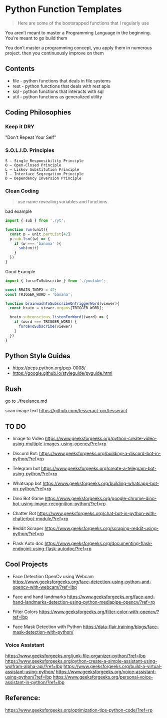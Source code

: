 # Python Function Templates
> Here are some of the bootsrapped functions that I regularly use

You aren’t meant to master a Programming Language in the beginning.
You’re meant to go build them 

You don’t master a programming concept, 
you apply them in numerous project.
then you continuously improve on them

## Contents

- file - python functions that deals in file systems
- rest - python functions that deals with rest apis
- sql - python functions that interacts with sql
- util - python functions as generalized utility 

## Coding Philosophies

### Keep it DRY
"Don't Repeat Your Self"

### S.O.L.I.D. Principles
```
S – Single Responsibility Principle
O – Open-Closed Principle
L – Liskov Substitution Principle
I – Interface Segregation Principle
D – Dependency Inversion Principle
```

### Clean Coding 
> use name revealing variables and functions.  

bad example
```js
import { sub } from './yt';

function run(unit){
  const p = unit.partList[42]
  p.sub.lsn((w) => {
    if (w === 'banana' ){
      sub(unit)
    }
  })
}
```

Good Example
```js
import { forceToSubscribe } from './youtube';

const BRAIN_INDEX = 42;
const TRIGGER_WORD = 'banana';

function brainwashToSubscribeOnTriggerWord(viewer){
  const brain = viewer.organs[TRIGGER_WORD];

  brain.subconscious.listenForWord((word) => {
    if (word === TRIGGER_WORD) {
      forceToSubscribe(viewer)
    }
  })
}
```

## Python Style Guides

- https://peps.python.org/pep-0008/
- https://google.github.io/styleguide/pyguide.html

## Rush 

go to ./freelance.md 

scan image text 
https://github.com/tesseract-ocr/tesseract

## TO DO 
- Image to Video 
https://www.geeksforgeeks.org/python-create-video-using-multiple-images-using-opencv/?ref=rp

- Discord Bot: 
https://www.geeksforgeeks.org/building-a-discord-bot-in-python/?ref=rp

- Telegram bot
https://www.geeksforgeeks.org/create-a-telegram-bot-using-python/?ref=rp

- Whatsapp bot 
https://www.geeksforgeeks.org/building-whatsapp-bot-on-python/?ref=rp

- Dino Bot Game
https://www.geeksforgeeks.org/google-chrome-dino-bot-using-image-recognition-python/?ref=rp

- Chatter Bot 
https://www.geeksforgeeks.org/chat-bot-in-python-with-chatterbot-module/?ref=rp 

- Reddit Scraper 
https://www.geeksforgeeks.org/scraping-reddit-using-python/?ref=rp 


- Flask Auto doc 
https://www.geeksforgeeks.org/documenting-flask-endpoint-using-flask-autodoc/?ref=rp 

## Cool Projects 

- Face Detection OpenCv  using Webcam
https://www.geeksforgeeks.org/face-detection-using-python-and-opencv-with-webcam/?ref=lbp

- Face and hand landmarks 
https://www.geeksforgeeks.org/face-and-hand-landmarks-detection-using-python-mediapipe-opencv/?ref=rp 

- Filter Colors
https://www.geeksforgeeks.org/filter-color-with-opencv/?ref=lbp

- Face Mask Detection with Python 
https://data-flair.training/blogs/face-mask-detection-with-python/


### Voice Assistant 

https://www.geeksforgeeks.org/junk-file-organizer-python/?ref=lbp
https://www.geeksforgeeks.org/python-create-a-simple-assistant-using-wolfram-alpha-api/?ref=lbp
https://www.geeksforgeeks.org/build-a-virtual-assistant-using-python/
https://www.geeksforgeeks.org/voice-assistant-using-python/?ref=lbp
https://www.geeksforgeeks.org/personal-voice-assistant-in-python/?ref=lbp

## Reference:

https://www.geeksforgeeks.org/optimization-tips-python-code/?ref=rp
